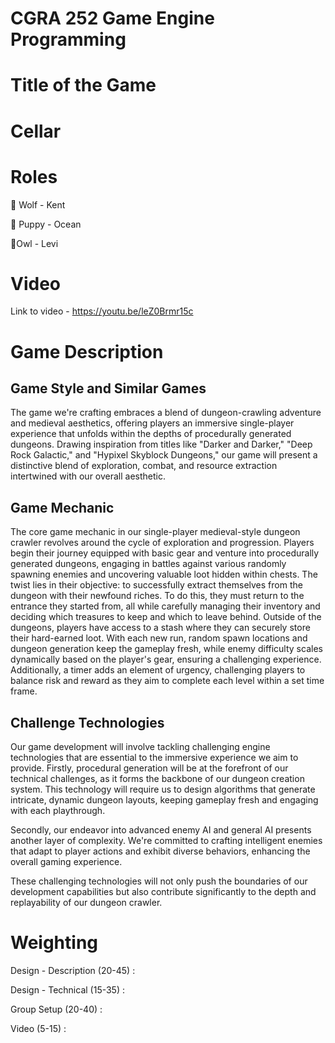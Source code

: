 # CGRA 252 Game Engine Programming

# Title of the Game

# Cellar

# Roles

🐺 Wolf - Kent

🐶 Puppy - Ocean

🦉Owl - Levi

# Video
Link to video - https://youtu.be/leZ0Brmr15c

# Game Description

## Game Style and Similar Games
The game we're crafting embraces a blend of dungeon-crawling adventure and medieval aesthetics, offering players an immersive single-player experience that unfolds within the depths of procedurally generated dungeons. Drawing inspiration from titles like "Darker and Darker," "Deep Rock Galactic," and "Hypixel Skyblock Dungeons," our game will present a distinctive blend of exploration, combat, and resource extraction intertwined with our overall aesthetic. 

## Game Mechanic
The core game mechanic in our single-player medieval-style dungeon crawler revolves around the cycle of exploration and progression. Players begin their journey equipped with basic gear and venture into procedurally generated dungeons, engaging in battles against various randomly spawning enemies and uncovering valuable loot hidden within chests. The twist lies in their objective: to successfully extract themselves from the dungeon with their newfound riches. To do this, they must return to the entrance they started from, all while carefully managing their inventory and deciding which treasures to keep and which to leave behind. Outside of the dungeons, players have access to a stash where they can securely store their hard-earned loot. With each new run, random spawn locations and dungeon generation keep the gameplay fresh, while enemy difficulty scales dynamically based on the player's gear, ensuring a challenging experience. Additionally, a timer adds an element of urgency, challenging players to balance risk and reward as they aim to complete each level within a set time frame.

## Challenge Technologies
Our game development will involve tackling challenging engine technologies that are essential to the immersive experience we aim to provide. Firstly, procedural generation will be at the forefront of our technical challenges, as it forms the backbone of our dungeon creation system. This technology will require us to design algorithms that generate intricate, dynamic dungeon layouts, keeping gameplay fresh and engaging with each playthrough. 

Secondly, our endeavor into advanced enemy AI and general AI presents another layer of complexity. We're committed to crafting intelligent enemies that adapt to player actions and exhibit diverse behaviors, enhancing the overall gaming experience. 

These challenging technologies will not only push the boundaries of our development capabilities but also contribute significantly to the depth and replayability of our dungeon crawler. 


# Weighting 
Design - Description (20-45) :

Design - Technical (15-35) :

Group Setup (20-40) :

Video (5-15) : 




